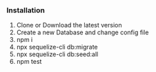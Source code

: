 ### Installation

1.  Clone or  Download the latest version
2.  Create a new Database and change config file
3.  npm i 
4.  npx sequelize-cli db:migrate
5.  npx sequelize-cli db:seed:all
6.  npm test

